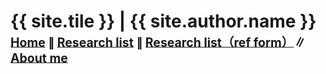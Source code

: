 <div class="page-header">
	<h1>{{ site.tile }} | {{ site.author.name }}
		<small>
			<sub><a href="//pinedance.github.io">Home</a> ∥ </sub>
			<sub><a href="{{ site.baseurl }}/list">Research list</a> ∥ </sub>
			<sub><a href="{{ site.baseurl }}/list-raw">Research list（ref form）</a>∥ </sub>
			<sub><a href="{{ site.baseurl }}/about">
			About me</a></sub>
		</small>
	</h1>
</div>
